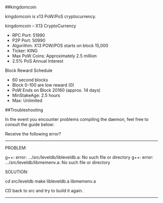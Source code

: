 ##kingdomcoin

kingdomcoin is x13 PoW/PoS cryptocurrency.

kingdomcoin – X13 CryptoCurrency
* RPC Port: 51990
* P2P Port: 50990
* Algorithm: X13 POW/POS starts on block 15,000
* Ticker: KING
* Max PoW Coins: Approximately 2.5 million
* 2.5% PoS Annual Interest

Block Reward Schedule
* 60 second blocks
* Block 0-100 are low reward (0)
* PoW Ends on Block 20160 (approx. 14 days)
* MinStakeAge: 2.5 hours
* Max: Unlimited

##Troubleshooting

In the event you encounter problems compiling the daemon, feel free to consult the guide below:

Receive the following error?

------------------------------------------

PROBLEM:

g++: error: .../src/leveldb/libleveldb.a: No such file or directory
g++: error: .../src/leveldb/libmemenv.a: No such file or directory

SOLUTION:

cd src/leveldb
make libleveldb.a libmemenv.a

CD back to src and try to build it again.

------------------------------------------



